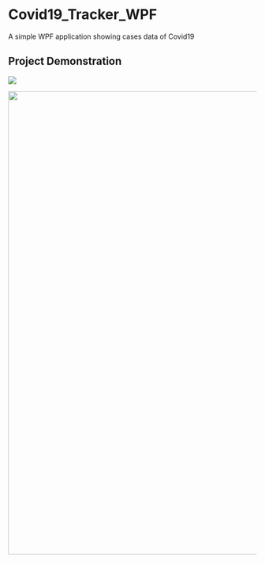 # Covid19_Tracker_WPF
A simple WPF application showing cases data of Covid19


## Project Demonstration

![](https://18cb6q.dm.files.1drv.com/y4mRHCLuLFMnCqbABxQThogxbOnv5LXbAuUSryTQyqb-Q-X8vzdP0uWtbExtP6Fi1okU2C9X9PwUPAkUDoOyb3kYpDHUxhCPQ4ysDO71LNZyna74CXmMGYjBW94BfHb3nUZP04k3AjbA7TdbrcV__wO3xNWdcDO5MxnzaDJ4nkpr2Dn0Y4RD6wECv1hb9IJSRb2tlZR9Oc82feuUsgpQgUVGw?width=1746&height=982&cropmode=none)

<img src="https://yybjog.dm.files.1drv.com/y4mN7cQhE59V8KW1hvJZW9gx9dHWIulmf8VJsioMDRhB-7wpHGsuyeL0jfWOX8AtdKJeGQXD2u8tgePFjvDQP3KHyuEF6UkCpOmBvMJrwNq113g3-8DDVGQImMBs94cjkdKPm3katQNYjgny99nhHpnkAV2NHYbiPJUHDRkfkCNCnd_5UcEzN8LonqGkszcDgupg_QdKJO8Zr3owwgqeGqklQ?width=1666&height=938&cropmode=none" width="1666" height="938" />
